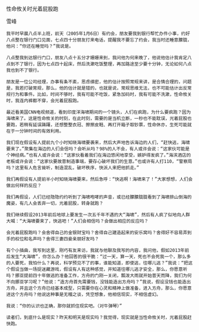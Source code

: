 性命攸关时光着屁股跑

雪峰


    我平时早晨八点半上班，前天（2005年1月6日）有约会，朋友要我到银行帮忙办件小事，约好八点整在银行门口见面，七点四十分朋友打来电话，提醒我不要忘了约会，我当时还睡意朦胧，他问：“你还在睡觉吗？”我说是。

    八点整我到达银行门口，朋友八点十五分才姗姗来到，我问他为何来晚了，他说他估计我肯定八点到不了银行，因为七点四十起床，然后洗漱吃饭整理，再加路途至少要十分钟，无论如何八点我也到不了银行。

    朋友是一位公司经理，办事有条不紊，思虑缜密，他的估计按照常规来讲，是合情合理的，问题是，我若打破常规，那么，他的估计就是错的，也就是说，常规思维无法，也不可能估计出反常规行为和事件。比如，时间不够时，我有可能不吃饭，紧急加码时，我有可能不洗漱，性命攸关时，我连内裤都不穿，会光着屁股跑。

    最近看美国CNN电视频道，看到印度洋海啸期间的一个镜头，人们在疯跑，为什么要疯跑？因为海啸来了。这是性命攸关的时刻，在此时刻，需要的是当机立断，一秒也不能耽误，光着屁股也要跑，若稍有延误踌躇，还想整整衣冠、擦擦皮鞋、再打开箱子取钞票，性命休亦，生死可能就在于一分钟时间的有效利用。

    我们现在假设有人提前九个小时知晓海啸要袭来，然后大声地告诉海边的人们，“赶快逃，海啸要来了。”聚集在海边的人们会信吗？会听从吗？98%的人不会，有人或许会说：“这家伙可能是个神经病。”也有人或许会说：“这家伙看着我们在海边悠闲地享受，嫉妒得发疯了。”海滨酒店的老板或许会说：“这家伙要故意制造事端，要存心破坏我们的生意。”也或许有人打110，“警察局吗？这里有人危言耸听，制造混乱，破坏秩序，快派人来把他抓走。”

    我们再假设有人提前半小时知晓海啸要来，然后急呼：“快逃啊！海啸来了！”大家想想，人们会做出何样的反应？

    我们再假设，人们已经隐隐约约听到了海啸咆哮的声音，或已经朦朦胧胧看到了海啸排山倒海的魔姿，有几人会丢弃一切，光着屁股，转身就跑？

    我们继续假设2013年前后地球上要发生一次五千年不遇的大“海啸”，然后有人疯了似地向人群大喊：“大海啸要来了，快逃吧！”人们会相信吗？会做出相应的反应吗？

    会光着屁股跑吗？会舍得自己的金银财宝吗？舍得自己建造起来的安乐窝吗？舍得好不容易弄到手的权位和名声吗？舍得三妻四妾亲朋好友吗？

    有个小插曲，我写到这里，刚巧有友来访，我就与他聊及我写的内容，我问他，假如2013年前后发生“大海啸”，你怎么办？他回答的很干脆：“过一天，算一天，死也不会死我一个，那么多的人要死，我怕什么？再说，科学预见不了的事，谁能知道，即使逃，往哪儿逃？”我说：“把这个假设当做一场捉迷藏游戏，假设有人有这种感觉，并知道往哪儿逃才安全，那么，你愿意听吗？挪亚提前四十年做逃的准备工作，方舟的门刚一关闭，瓢泼大雨就开始普天而降，我们为何不向挪亚学习呢？”他说：“造方舟首先需要钱，没钱能造出方舟吗？”我说，假设没钱也能造出方舟，并且这个方舟已经基本成型，只需要你在心灵和精神上做准备，进入方舟，那么，你愿意进这个方舟吗？他说这种事是无稽之谈，凭空想象，他相信现实，不相信虚幻。

    我说：“你的认识也正确，那你就抓住现实吧。（对牛弹琴）”

    读者们，到底什么是现实？昨天和明天是现实吗？我觉得，现实就是当性命攸关时，光着屁股赶快跑。



